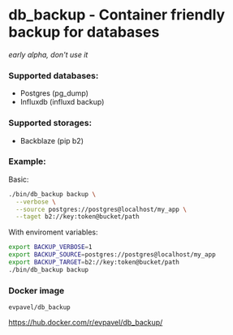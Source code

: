 # db_backup - Container friendly backup for databases

_early alpha, don't use it_

### Supported databases:

* Postgres (pg_dump)
* Influxdb (influxd backup)

### Supported storages:

* Backblaze (pip b2)

### Example:

Basic:

```sh
./bin/db_backup backup \
  --verbose \
  --source postgres://postgres@localhost/my_app \
  --taget b2://key:token@bucket/path

```

With enviroment variables:

```sh
export BACKUP_VERBOSE=1
export BACKUP_SOURCE=postgres://postgres@localhost/my_app
export BACKUP_TARGET=b2://key:token@bucket/path
./bin/db_backup backup
```

### Docker image

```
evpavel/db_backup
```

https://hub.docker.com/r/evpavel/db_backup/
